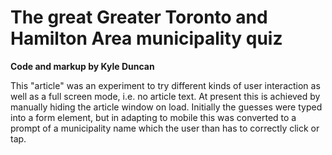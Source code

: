 # The great Greater Toronto and Hamilton Area municipality quiz

**Code and markup by Kyle Duncan**

This "article" was an experiment to try different kinds of user interaction as well as a full screen mode, i.e. no article text. At present this is achieved by manually hiding the article window on load. Initially the guesses were typed into a form element, but in adapting to mobile this was converted to a prompt of a municipality name which the user than has to correctly click or tap.
